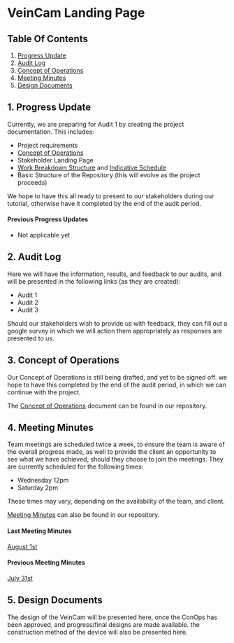 # VeinCam Landing Page

## Table Of Contents
1. [Progress Update](#1-progress-update)
2. [Audit Log](#2-audit-log)
3. [Concept of Operations](#3-concept-of-operations)
4. [Meeting Minutes](#4-meeting-minutes)
5. [Design Documents](#5-design-documents)

## 1. Progress Update
Currently, we are preparing for Audit 1 by creating the project documentation. This includes:
* Project requirements
* [Concept of Operations](docs/CONOPS.md)
* Stakeholder Landing Page
* [Work Breakdown Structure](docs/WBS.md) and [Indicative Schedule](https://docs.google.com/spreadsheets/d/1nfNqFCF2ieP5CyVmqDSeZ3oXegxcCG4hojdd6fMcq9Y/edit?usp=sharing) 
* Basic Structure of the Repository (this will evolve as the project proceeds)

We hope to have this all ready to present to our stakeholders during our tutorial, otherwise have it completed by the end of the audit period.

#### Previous Progress Updates
* Not applicable yet

## 2. Audit Log
Here we will have the information, results, and feedback to our audits, and will be presented in the following links (as they are created):

* Audit 1
* Audit 2
* Audit 3

Should our stakeholders wish to provide us with feedback, they can fill out a google survey in which we will action them appropriately as responses are presented to us.

## 3. Concept of Operations
Our Concept of Operations is still being drafted, and yet to be signed off. we hope to have this completed by the end of the audit period, in which we can continue with the project.

The [Concept of Operations](docs/CONOPS.md) document can be found in our repository.

## 4. Meeting Minutes
Team meetings are scheduled twice a week, to ensure the team is aware of the overall progress made, as well to provide the client an opportunity to see what we have achieved, should they choose to join the meetings. They are currently scheduled for the following times:
* Wednesday 12pm
* Saturday 2pm

These times may vary, depending on the availability of the team, and client.

[Meeting Minutes](docs/Meeting-Minutes) can also be found in our repository.

#### Last Meeting Minutes
[August 1st](Meeting-Minutes/Meeting-Minutes-1-8-2018.md)
#### Previous Meeting Minutes
[July 31st](Meeting-Minutes/Meeting-Minutes-31-7-2018.md)

## 5. Design Documents
The design of the VeinCam will be presented here, once the ConOps has been approved, and progress/final designs are made available. the construction method of the device will also be presented here.
